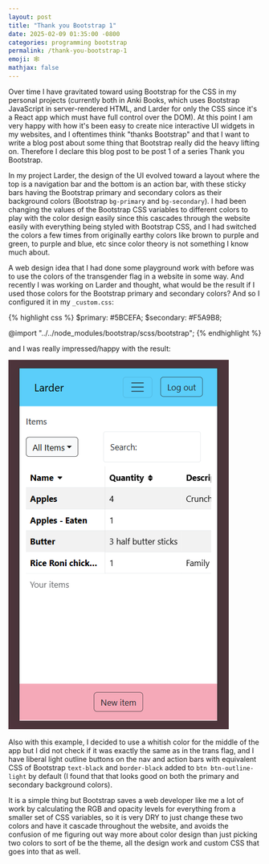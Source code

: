 ```yaml
---
layout: post
title: "Thank you Bootstrap 1"
date: 2025-02-09 01:35:00 -0800
categories: programming bootstrap
permalink: /thank-you-bootstrap-1
emoji: 🕸️
mathjax: false
---
```


Over time I have gravitated toward using Bootstrap for the CSS in my personal projects (currently both in Anki Books, which uses Bootstrap JavaScript in server-rendered HTML, and Larder for only the CSS since it's a React app which must have full control over the DOM). At this point I am very happy with how it's been easy to create nice interactive UI widgets in my websites, and I oftentimes think "thanks Bootstrap" and that I want to write a blog post about some thing that Bootstrap really did the heavy lifting on. Therefore I declare this blog post to be post 1 of a series Thank you Bootstrap.

In my project Larder, the design of the UI evolved toward a layout where the top is a navigation bar and the bottom is an action bar, with these sticky bars having the Bootstrap primary and secondary colors as their background colors (Bootstrap `bg-primary` and `bg-secondary`). I had been changing the values of the Bootstrap CSS variables to different colors to play with the color design easily since this cascades through the website easily with everything being styled with Bootstrap CSS, and I had switched the colors a few times from originally earthy colors like brown to purple and green, to purple and blue, etc since color theory is not something I know much about.

A web design idea that I had done some playground work with before was to use the colors of the transgender flag in a website in some way. And recently I was working on Larder and thought, what would be the result if I used those colors for the Bootstrap primary and secondary colors? And so I configured it in my `_custom.css`:

{% highlight css %}
$primary: #5BCEFA;
$secondary: #F5A9B8;

@import "../../node_modules/bootstrap/scss/bootstrap";
{% endhighlight %}

and I was really impressed/happy with the result:

![Screenshot of Larder with light blue navigation bar and light pink action bar](assets\screenshots\larder-trans-colors-example.png)

Also with this example, I decided to use a whitish color for the middle of the app but I did not check if it was exactly the same as in the trans flag, and I have liberal light outline buttons on the nav and action bars with equivalent CSS of Bootstrap `text-black` and `border-black` added to `btn btn-outline-light` by default (I found that that looks good on both the primary and secondary background colors).

It is a simple thing but Bootstrap saves a web developer like me a lot of work by calculating the RGB and opacity levels for everything from a smaller set of CSS variables, so it is very DRY to just change these two colors and have it cascade throughout the website, and avoids the confusion of me figuring out way more about color design than just picking two colors to sort of be the theme, all the design work and custom CSS that goes into that as well.
